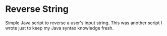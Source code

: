 # Reverse String
Simple Java script to reverse a user's input string. This was another script I wrote just to keep my Java syntax knowledge fresh.
